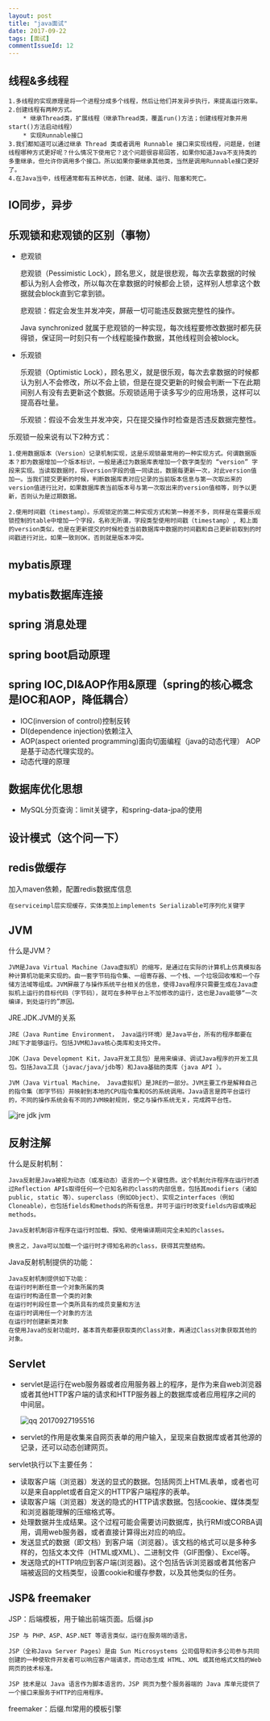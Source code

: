 ```yaml
---
layout: post
title: "java面试"
date: 2017-09-22
tags: [面试]
commentIssueId: 12
---
```


## 线程&多线程
    1.多线程的实现原理是将一个进程分成多个线程，然后让他们并发异步执行，来提高运行效率。
    2.创建线程有两种方式。
        * 继承Thread类，扩展线程（继承Thread类，覆盖run()方法；创建线程对象并用start()方法启动线程）
        * 实现Runnable接口
    3.我们都知道可以通过继承 Thread 类或者调用 Runnable 接口来实现线程，问题是，创建线程哪种方式更好呢？什么情况下使用它？这个问题很容易回答，如果你知道Java不支持类的多重继承，但允许你调用多个接口。所以如果你要继承其他类，当然是调用Runnable接口更好了。
    4.在Java当中，线程通常都有五种状态，创建、就绪、运行、阻塞和死亡。

## IO同步，异步


## 乐观锁和悲观锁的区别（事物）
* 悲观锁

    悲观锁（Pessimistic Lock），顾名思义，就是很悲观，每次去拿数据的时候都认为别人会修改，所以每次在拿数据的时候都会上锁，这样别人想拿这个数据就会block直到它拿到锁。

    悲观锁：假定会发生并发冲突，屏蔽一切可能违反数据完整性的操作。

    Java synchronized 就属于悲观锁的一种实现，每次线程要修改数据时都先获得锁，保证同一时刻只有一个线程能操作数据，其他线程则会被block。

* 乐观锁

    乐观锁（Optimistic Lock），顾名思义，就是很乐观，每次去拿数据的时候都认为别人不会修改，所以不会上锁，但是在提交更新的时候会判断一下在此期间别人有没有去更新这个数据。乐观锁适用于读多写少的应用场景，这样可以提高吞吐量。

    乐观锁：假设不会发生并发冲突，只在提交操作时检查是否违反数据完整性。

乐观锁一般来说有以下2种方式：

    1.使用数据版本（Version）记录机制实现，这是乐观锁最常用的一种实现方式。何谓数据版本？即为数据增加一个版本标识，一般是通过为数据库表增加一个数字类型的 “version” 字段来实现。当读取数据时，将version字段的值一同读出，数据每更新一次，对此version值加一。当我们提交更新的时候，判断数据库表对应记录的当前版本信息与第一次取出来的version值进行比对，如果数据库表当前版本号与第一次取出来的version值相等，则予以更新，否则认为是过期数据。

    2.使用时间戳（timestamp）。乐观锁定的第二种实现方式和第一种差不多，同样是在需要乐观锁控制的table中增加一个字段，名称无所谓，字段类型使用时间戳（timestamp）, 和上面的version类似，也是在更新提交的时候检查当前数据库中数据的时间戳和自己更新前取到的时间戳进行对比，如果一致则OK，否则就是版本冲突。


## mybatis原理

## mybatis数据库连接

## spring 消息处理

## spring boot启动原理

## spring IOC,DI&AOP作用&原理（spring的核心概念是IOC和AOP，降低耦合）

* IOC(inversion of control)控制反转
* DI(dependence injection)依赖注入
* AOP(aspect oriented programming)面向切面编程（java的动态代理）
    AOP是基于动态代理实现的。
* 动态代理的原理



## 数据库优化思想

* MySQL分页查询：limit关键字，和spring-data-jpa的使用

## 设计模式（这个问一下）

## redis做缓存

加入maven依赖，配置redis数据库信息

    在serviceimpl层实现缓存，实体类加上implements Serializable可序列化关键字


## JVM

什么是JVM？

    JVM是Java Virtual Machine（Java虚拟机）的缩写，是通过在实际的计算机上仿真模拟各种计算机功能来实现的。由一套字节码指令集、一组寄存器、一个栈、一个垃圾回收堆和一个存储方法域等组成。JVM屏蔽了与操作系统平台相关的信息，使得Java程序只需要生成在Java虚拟机上运行的目标代码（字节码），就可在多种平台上不加修改的运行，这也是Java能够“一次编译，到处运行的”原因。
JRE.JDK.JVM的关系

    JRE（Java Runtime Environment， Java运行环境）是Java平台，所有的程序都要在JRE下才能够运行。包括JVM和Java核心类库和支持文件。

    JDK（Java Development Kit，Java开发工具包）是用来编译、调试Java程序的开发工具包。包括Java工具（javac/java/jdb等）和Java基础的类库（java API ）。

    JVM（Java Virtual Machine， Java虚拟机）是JRE的一部分。JVM主要工作是解释自己的指令集（即字节码）并映射到本地的CPU指令集和OS的系统调用。Java语言是跨平台运行的，不同的操作系统会有不同的JVM映射规则，使之与操作系统无关，完成跨平台性。
    
![jre jdk jvm](https://user-images.githubusercontent.com/20008525/31997011-15fb8afe-b9bd-11e7-9a09-68d22dc39ad4.png)


## 反射注解

什么是反射机制：

    Java反射是Java被视为动态（或准动态）语言的一个关键性质。这个机制允许程序在运行时透过Reflection APIs取得任何一个已知名称的class的内部信息，包括其modifiers（诸如public, static 等）、superclass（例如Object）、实现之interfaces（例如Cloneable），也包括fields和methods的所有信息，并可于运行时改变fields内容或唤起methods。

    Java反射机制容许程序在运行时加载、探知、使用编译期间完全未知的classes。

    换言之，Java可以加载一个运行时才得知名称的class，获得其完整结构。

Java反射机制提供的功能：

    Java反射机制提供如下功能：
    在运行时判断任意一个对象所属的类
    在运行时构造任意一个类的对象
    在运行时判段任意一个类所具有的成员变量和方法
    在运行时调用任一个对象的方法
    在运行时创建新类对象
    在使用Java的反射功能时，基本首先都要获取类的Class对象，再通过Class对象获取其他的对象。
## Servlet

* servlet是运行在web服务器或者应用服务器上的程序，是作为来自web浏览器或者其他HTTP客户端的请求和HTTP服务器上的数据库或者应用程序之间的中间层。

    ![qq 20170927195516](https://user-images.githubusercontent.com/20008525/30912166-1db08156-a3be-11e7-8a8f-f31591d1e8b5.png)

* servlet的作用是收集来自网页表单的用户输入，呈现来自数据库或者其他源的记录，还可以动态创建网页。

servlet执行以下主要任务：

* 读取客户端（浏览器）发送的显式的数据。包括网页上HTML表单，或者也可以是来自applet或者自定义的HTTP客户端程序的表单。
* 读取客户端（浏览器）发送的隐式的HTTP请求数据。包括cookie、媒体类型和浏览器能理解的压缩格式等。
* 处理数据并生成结果。这个过程可能会需要访问数据库，执行RMI或CORBA调用，调用web服务器，或者直接计算得出对应的响应。
* 发送显式的数据（即文档）到客户端（浏览器）。该文档的格式可以是多种多样的，包括文本文件（HTML或XML）、二进制文件（GIF图像）、Excel等。
* 发送隐式的HTTP响应到客户端(浏览器)。这个包括告诉浏览器或者其他客户端被返回的文档类型，设置cookie和缓存参数，以及其他类似的任务。

## JSP& freemaker

JSP：后端模板，用于输出前端页面。后缀.jsp

    JSP 与 PHP、ASP、ASP.NET 等语言类似，运行在服务端的语言。

    JSP（全称Java Server Pages）是由 Sun Microsystems 公司倡导和许多公司参与共同创建的一种使软件开发者可以响应客户端请求，而动态生成 HTML、XML 或其他格式文档的Web网页的技术标准。

    JSP 技术是以 Java 语言作为脚本语言的，JSP 网页为整个服务器端的 Java 库单元提供了一个接口来服务于HTTP的应用程序。
freemaker：后缀.ftl常用的模板引擎